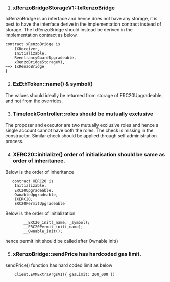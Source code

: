 1) ### xRenzoBridgeStorageV1::IxRenzoBridge
IxRenzoBridge is an interface and hence does not have any storage, it is best to have the interface derive in the implementation contract instead of storage. The IxRenzoBridge should instead be derived in the implementation contract as below.

```
contract xRenzoBridge is
    IXReceiver,
    Initializable,
    ReentrancyGuardUpgradeable,
    xRenzoBridgeStorageV1,
==> IxRenzoBridge
{
```

2) ### EzEthToken::name() & symbol()
The values should ideally be returned from storage of ERC20Upgradeable, and not from the overrides.


3) ### TimelockController::roles should be mutually exclusive
The proposer and executor are two mutually exclusive roles and hence a single account cannot have both the roles. The check is missing in the constructor. Similar check should be applied through self administration process.

4) ### XERC20::initialize() order of initialisation should be same as order of inheritance.

Below is the order of Inheritance

```
   contract XERC20 is
    Initializable,
    ERC20Upgradeable,
    OwnableUpgradeable,
    IXERC20,
    ERC20PermitUpgradeable
```

Below is the order of initialization
```
        __ERC20_init(_name, _symbol);
        __ERC20Permit_init(_name);
        __Ownable_init();
```

hence permit init should be called after Ownable init()

5) ### xRenzoBridge::sendPrice has hardcoded gas limit. 
sendPrice() function has hard coded limit as below

```
    Client.EVMExtraArgsV1({ gasLimit: 200_000 })
```
